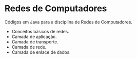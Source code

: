 # Redes de Computadores
Códigos em Java para a disciplina de Redes de Computadores.

 - Conceitos básicos de redes. 
 - Camada de aplicação. 
 - Camada de transporte.
 - Camada de rede. 
 - Camada de enlace de dados.
